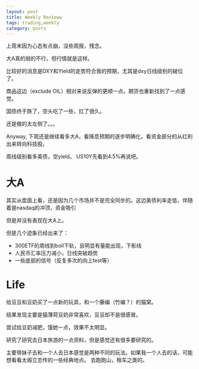 ```yaml
---
layout: post
title: Weekly Revieww
tags: trading,weekly
category: posts
---
```


上周末因为心态有点崩，没些周报，残念。

大A真的弱的不行，但行情就是这样。

比较好的消息是DXY和Yield的走势符合我的预期，尤其是dxy日线级别的破位了。

商品这边（exclude OIL）相对来说反弹的更顺一点。期货也重新找到了一点感觉。

国债终于跌了，空头吃了一些，扛了很久。

还是做的太左侧了。。。

Anyway, 下周还是继续看多大A，看降息预期的逐步明确化，看资金部分的从红利出来转向科技股。

周线级别看多美债，空yield。 US10Y先看到4.5%再说吧。

# 大A

其实从盘面上看，还是因为几个市场并不是完全同步的。这边美债利率走低，伴随着是nasdaq的冲顶，资金吸引

但是并没有表现在大A上。

但是几个迹象已经出来了：

- 300ETF的周线到boll下轨，且明显有量能出现，下影线
- 人民币汇率压力减小，日线突破趋势
- 一些底部的信号（反复多次的向上test等）

# Life

给豆豆和豆奶买了一点新的玩具，和一个藤编（竹编？）的猫窝。

结果发现主要是猫薄荷豆奶非常喜欢，豆豆却不是很感冒。

尝试给豆奶减肥，饿她一点，效果不太明显。

研究了研究去日本旅游的一点资料，但是感觉还有很多要研究的。

主要带妹子去和一个人去日本感觉是两种不同的玩法。如果我一个人去的话，可能想看看太阁立志传的一些经典地点。 去跑跑山，租车之类的。